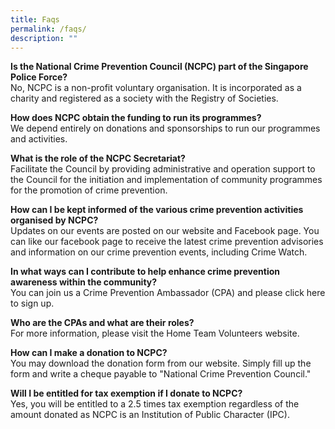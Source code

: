 ```yaml
---
title: Faqs
permalink: /faqs/
description: ""
---
```


<p><strong>Is the National Crime Prevention Council (NCPC) part of the Singapore Police Force?</strong><br>
No, NCPC is a non-profit voluntary organisation. It is incorporated as a charity and registered as a society with the Registry of Societies.</p>
<p><strong>How does NCPC obtain the funding to run its programmes?</strong><br>
We depend entirely on donations and sponsorships to run our programmes and activities.</p>
<p><strong>What is the role of the NCPC Secretariat?</strong><br>
Facilitate the Council by providing administrative and operation support to the Council for the initiation and implementation of community programmes for the promotion of crime prevention.</p>
<p><strong>How can I be kept informed of the various crime prevention activities organised by NCPC?</strong><br>
Updates on our events are posted on our website and Facebook page. You can like our facebook page to receive the latest crime prevention advisories and information on our crime prevention events, including Crime Watch.</p>
<p><strong>In what ways can I contribute to help enhance crime prevention awareness within the community?</strong><br>
You can join us a Crime Prevention Ambassador (CPA) and please click here to sign up.</p>
<p><strong>Who are the CPAs and what are their roles?</strong><br>
For more information, please visit the Home Team Volunteers website.</p>
<p><strong>How can I make a donation to NCPC?</strong><br>
You may download the donation form from our website. Simply fill up the form and write a cheque payable to "National Crime Prevention Council."</p>
<p><strong>Will I be entitled for tax exemption if I donate to NCPC?</strong><br>
Yes, you will be entitled to a 2.5 times tax exemption regardless of the amount donated as NCPC is an Institution of Public Character (IPC).</p>